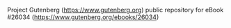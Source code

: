 Project Gutenberg (https://www.gutenberg.org) public repository for eBook #26034 (https://www.gutenberg.org/ebooks/26034)
